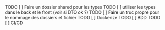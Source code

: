 TODO [ ]  Faire un dossier shared pour les types
TODO [ ]  utiliser les types dans le back et le front (voir si DTO ok ?)
TODO [ ] Faire un truc propre pour le nommage des dossiers et fichier
TODO [ ] Dockerize
TODO [ ] BDD
TODO [ ] CI/CD